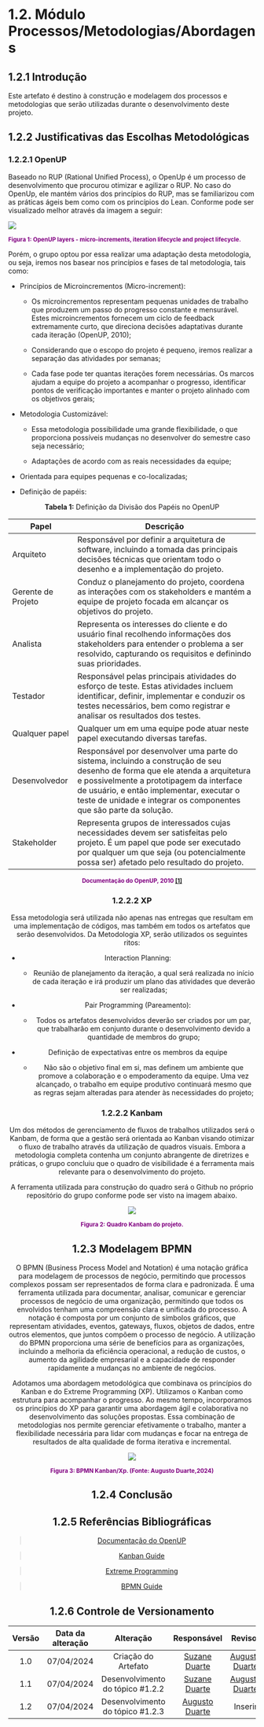# 1.2. Módulo Processos/Metodologias/Abordagens

## 1.2.1 Introdução 

Este artefato é destino à construção e modelagem dos processos e metodologias que serão utilizadas durante o desenvolvimento deste projeto.

## 1.2.2 Justificativas das Escolhas Metodológicas 

### 1.2.2.1 OpenUP

Baseado no RUP (Rational Unified Process), o OpenUp é um processo de desenvolvimento que procurou otimizar e agilizar o RUP. No caso do OpenUp, ele mantém vários dos princípios do RUP, mas se familiarizou com as práticas ágeis bem como com os princípios do Lean. Conforme pode ser visualizado melhor através da imagem a seguir: 

![](../assets/openup.jpg)

<small style="color: purple; font-weight: bold;">Figura 1: OpenUP layers - micro-increments, iteration lifecycle and project lifecycle.</small>


Porém, o grupo optou por essa realizar uma adaptação desta metodologia, ou seja, iremos nos basear nos princípios e fases de tal metodologia, tais como: 

- Princípios de Microincrementos (Micro-increment): 
    - Os microincrementos representam pequenas unidades de trabalho que produzem um passo do progresso constante e mensurável. Estes microincrementos fornecem um ciclo de feedback extremamente curto, que direciona decisões adaptativas durante cada iteração (OpenUP, 2010);
    
    - Considerando que o escopo do projeto é pequeno, iremos realizar a separação das atividades por semanas;

    - Cada fase pode ter quantas iterações forem necessárias. Os marcos ajudam a equipe do projeto a acompanhar o progresso, identificar pontos de verificação importantes e manter o projeto alinhado com os objetivos gerais; 


- Metodologia Customizável: 
    - Essa metodologia possibilidade uma grande flexibilidade, o que proporciona possíveis mudanças no desenvolver do semestre caso seja necessário; 

    - Adaptações de acordo com as reais necessidades da equipe; 

- Orientada para equipes pequenas e co-localizadas; 

- Definição de papéis: 

 <center><b>Tabela 1:</b> Definição da Divisão dos Papéis no OpenUP

| Papel             | Descrição                                                                                                                                                                             |
|-------------------|---------------------------------------------------------------------------------------------------------------------------------------------------------------------------------------|
| Arquiteto         | Responsável por definir a arquitetura de software, incluindo a tomada das principais decisões técnicas que orientam todo o desenho e a implementação do projeto.                     |
| Gerente de Projeto| Conduz o planejamento do projeto, coordena as interações com os stakeholders e mantém a equipe de projeto focada em alcançar os objetivos do projeto.                               |
| Analista          | Representa os interesses do cliente e do usuário final recolhendo informações dos stakeholders para entender o problema a ser resolvido, capturando os requisitos e definindo suas prioridades. |
| Testador          | Responsável pelas principais atividades do esforço de teste. Estas atividades incluem identificar, definir, implementar e conduzir os testes necessários, bem como registrar e analisar os resultados dos testes. |
| Qualquer papel    | Qualquer um em uma equipe pode atuar neste papel executando diversas tarefas.                                                                                                         |
| Desenvolvedor     | Responsável por desenvolver uma parte do sistema, incluindo a construção de seu desenho de forma que ele atenda a arquitetura e possivelmente a prototipagem da interface de usuário, e então implementar, executar o teste de unidade e integrar os componentes que são parte da solução. |
| Stakeholder       | Representa grupos de interessados cujas necessidades devem ser satisfeitas pelo projeto. É um papel que pode ser executado por qualquer um que seja (ou potencialmente possa ser) afetado pelo resultado do projeto. |


<small style="color: purple; font-weight: bold;">Documentação do OpenUP, 2010 <a id="anchor_1" href="#REF1">[1]</a></small>


### 1.2.2.2 XP 

Essa metodologia será utilizada não apenas nas entregas que resultam em uma implementação de códigos, mas também em todos os artefatos que serão desenvolvidos. Da Metodologia XP, serão utilizados os seguintes ritos:

- Interaction Planning: 
    - Reunião de planejamento da iteração, a qual será realizada no início de cada iteração e irá produzir um plano das atividades que deverão ser realizadas; 

- Pair Programming (Pareamento): 
    - Todos os artefatos desenvolvidos deverão ser criados por um par, que trabalharão em conjunto durante o desenvolvimento devido a quantidade de membros do grupo; 

- Definição de expectativas entre os membros da equipe
    - Não são o objetivo final em si, mas definem um ambiente que promove a colaboração e o empoderamento da equipe. Uma vez alcançado, o trabalho em equipe produtivo continuará mesmo que as regras sejam alteradas para atender às necessidades do projeto; 

### 1.2.2.2 Kanbam 

Um dos métodos de gerenciamento de fluxos de trabalhos utilizados será o Kanbam, de forma que a gestão será orientada ao Kanban visando otimizar o fluxo de trabalho através da utilização de quadros visuais. Embora a metodologia completa contenha um conjunto abrangente de diretrizes e práticas, o grupo concluiu que o quadro de visibilidade é a ferramenta mais relevante para o desenvolvimento do projeto.

A ferramenta utilizada para construção do quadro será o Github no próprio repositório do grupo conforme pode ser visto na imagem abaixo. 

![](../assets/kanbam.png)

<small style="color: purple; font-weight: bold;">Figura 2: Quadro Kanbam do projeto.</small>


## 1.2.3 Modelagem BPMN 

O BPMN (Business Process Model and Notation) é uma notação gráfica para modelagem de processos de negócio, permitindo que processos complexos possam ser representados de forma clara e padronizada. É uma ferramenta utilizada para documentar, analisar, comunicar e gerenciar processos de negócio de uma organização, permitindo que todos os envolvidos tenham uma compreensão clara e unificada do processo. A notação é composta por um conjunto de símbolos gráficos, que representam atividades, eventos, gateways, fluxos, objetos de dados, entre outros elementos, que juntos compõem o processo de negócio. A utilização do BPMN proporciona uma série de benefícios para as organizações, incluindo a melhoria da eficiência operacional, a redução de custos, o aumento da agilidade empresarial e a capacidade de responder rapidamente a mudanças no ambiente de negócios.

Adotamos uma abordagem metodológica que combinava os princípios do Kanban e do Extreme Programming (XP). Utilizamos o Kanban como estrutura para acompanhar o progresso. Ao mesmo tempo, incorporamos os princípios do XP para garantir uma abordagem ágil e colaborativa no desenvolvimento das soluções propostas. Essa combinação de metodologias nos permite gerenciar efetivamente o trabalho, manter a flexibilidade necessária para lidar com mudanças e focar na entrega de resultados de alta qualidade de forma iterativa e incremental.

![](../assets/bpmn/bpmn_kanban_xp.png)

<small style="color: purple; font-weight: bold;">Figura 3: BPMN Kanban/Xp. (Fonte: Augusto Duarte,2024)</small>


## 1.2.4 Conclusão 

## 1.2.5 Referências Bibliográficas 

> <a id="REF1" href="https://www.utm.mx/~caff/doc/OpenUPWeb/">Documentação do OpenUP</a>

> <a id="REF2" href="https://kanban.university/kanban-guide/">Kanban Guide</a>

> <a id="REF3" href="http://www.extremeprogramming.org/">Extreme Programming</a>

> <a id="REF4" href="https://www.omg.org/bpmn/">BPMN Guide</a>

## 1.2.6 Controle de Versionamento 

|  Versão  | Data da alteração | Alteração | Responsável | Revisor | Data de revisão |
| :---: | :---: | :---: | :---: | :---: | :---: |
| 1.0 | 07/04/2024 | Criação do Artefato| [Suzane Duarte](https://github.com/suzaneduarte) | [Augusto Duarte](https://github.com/Augcamp) | 07/04/2024 |
| 1.1 | 07/04/2024 | Desenvolvimento do tópico #1.2.2 | [Suzane Duarte](https://github.com/suzaneduarte) | [Augusto Duarte](https://github.com/Augcamp) | 07/04/2024 |
| 1.2 | 07/04/2024 | Desenvolvimento do tópico #1.2.3 | [Augusto Duarte](https://github.com/Augcamp)  | Inserir | Inserir |
